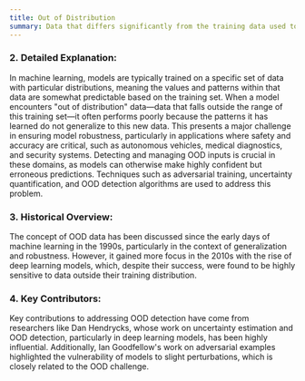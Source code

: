```yaml
---
title: Out of Distribution
summary: Data that differs significantly from the training data used to train a machine learning model, leading to unreliable or inaccurate predictions.
---
```

### 2. **Detailed Explanation:**

In machine learning, models are typically trained on a specific set of data with particular distributions, meaning the values and patterns within that data are somewhat predictable based on the training set. When a model encounters "out of distribution" data—data that falls outside the range of this training set—it often performs poorly because the patterns it has learned do not generalize to this new data. This presents a major challenge in ensuring model robustness, particularly in applications where safety and accuracy are critical, such as autonomous vehicles, medical diagnostics, and security systems. Detecting and managing OOD inputs is crucial in these domains, as models can otherwise make highly confident but erroneous predictions. Techniques such as adversarial training, uncertainty quantification, and OOD detection algorithms are used to address this problem.

### 3. **Historical Overview:**

The concept of OOD data has been discussed since the early days of machine learning in the 1990s, particularly in the context of generalization and robustness. However, it gained more focus in the 2010s with the rise of deep learning models, which, despite their success, were found to be highly sensitive to data outside their training distribution.

### 4. **Key Contributors:**

Key contributions to addressing OOD detection have come from researchers like Dan Hendrycks, whose work on uncertainty estimation and OOD detection, particularly in deep learning models, has been highly influential. Additionally, Ian Goodfellow's work on adversarial examples highlighted the vulnerability of models to slight perturbations, which is closely related to the OOD challenge.